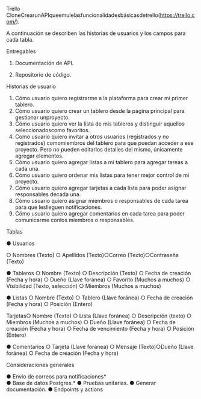 Trello CloneCrearunAPIqueemulelasfuncionalidadesbásicasdetrello(https://trello.com/). 

A continuación se describen las historias de usuarios y los campos para cada tabla.

Entregables

1. Documentación de API.

2. Repositorio de código.

  Historias de usuario

  1. Cómo usuario quiero registrarme a la plataforma para crear mi primer tablero.
  2. Cómo usuario quiero crear un tablero desde la página principal para gestionar unproyecto.
  3. Cómo usuario quiero ver la lista de mis tableros y distinguir aquellos seleccionadoscomo favoritos.
  4. Como usuario quiero invitar a otros usuarios (registrados y no registrados) comomiembros del tablero para que puedan acceder a ese proyecto. 
  Pero no pueden editarlos detalles del mismo, únicamente agregar elementos.
  5. Cómo usuario quiero agregar listas a mi tablero para agregar tareas a cada una.
  6. Cómo usuario quiero ordenar mis listas para tener mejor control de mi proyecto.
  7. Cómo usuario quiero agregar tarjetas a cada lista para poder asignar responsables decada una.
  8. Cómo usuario quiero asignar miembros o responsables de cada tarea para que leslleguen notificaciones.
  9. Cómo usuario quiero agregar comentarios en cada tarea para poder comunicarme conlos miembros o responsables.
  
  Tablas
  
  ● Usuarios

○ Nombres (Texto)
○ Apellidos (Texto)○Correo (Texto)○Contraseña (Texto)

● Tableros
  ○ Nombre (Texto)
  ○ Descripción (Texto)
  ○ Fecha de creación (Fecha y hora)
  ○ Dueño (Llave foránea)
  ○ Favorito (Muchos a muchos)
  ○ Visibilidad (Texto, selección)
  ○ Miembros (Muchos a muchos)

● Listas
  ○ Nombre (Texto)
  ○ Tablero (Llave foránea) 
  ○ Fecha de creación (Fecha y hora)
  ○ Posición (Entero)

Tarjetas○ Nombre (Texto) 
  ○ Lista (Llave foránea) 
  ○ Descripción (texto)
  ○ Miembros (Muchos a muchos)
  ○ Dueño (Llave foránea)
  ○ Fecha de creación (Fecha y hora)
  ○ Fecha de vencimiento (Fecha y hora)
  ○ Posición (Entero)

● Comentarios
  ○ Tarjeta (Llave foránea)
  ○ Mensaje (Texto)○Dueño (Llave foránea)
  ○ Fecha de creación (Fecha y hora)
  
  Consideraciones generales

  ● Envío de correos para notificaciones*  
  ● Base de datos Postgres.*
  ● Pruebas unitarias.
  ● Generar documentación.
  ● Endpoints y actions